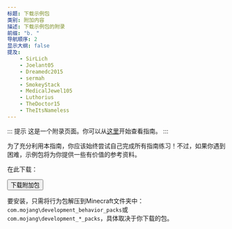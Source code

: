```yaml
---
标题: 下载示例包
类别: 附加内容
描述: 下载示例包的附录
前缀: "b. "
导航顺序: 2
显示大纲: false
提及:
    - SirLich
    - Joelant05
    - Dreamedc2015
    - sermah
    - SmokeyStack
    - MedicalJewel105
    - Luthorius
    - TheDoctor15
    - TheItsNameless
---
```


::: 提示
这是一个附录页面。你可以从[这里](../guide/index.md)开始查看指南。
:::

为了充分利用本指南，你应该始终尝试自己完成所有指南练习！不过，如果你遇到困难，示例包将为你提供一些有价值的参考资料。

在此下载：

<Button link="https://github.com/Bedrock-OSS/wiki-addon/releases/download/download/legacy_guide.mcaddon">
    下载附加包
</Button>

要安装，只需将行为包解压到Minecraft文件夹中：`com.mojang\development_behavior_packs`或`com.mojang\development_*_packs`，具体取决于你下载的包。